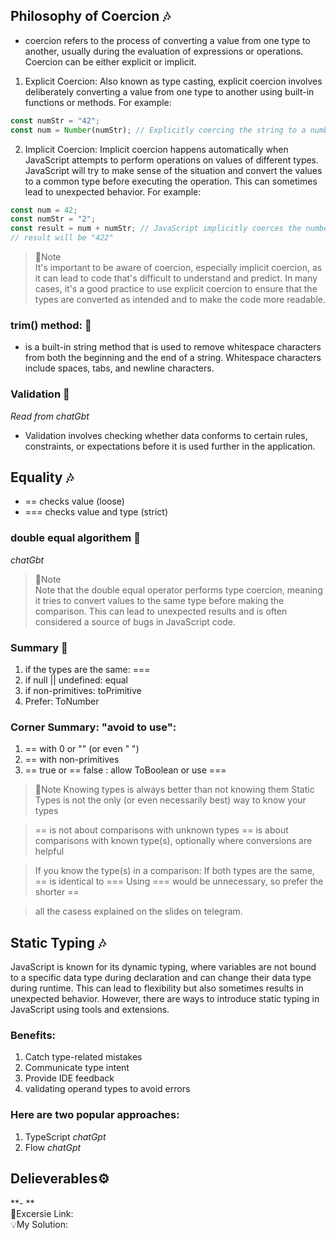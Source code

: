 ## Philosophy of Coercion :notes:
- coercion refers to the process of converting a value from one type to another, usually during the evaluation of expressions or operations. Coercion can be either explicit or implicit.
1. Explicit Coercion: Also known as type casting, explicit coercion involves deliberately converting a value from one type to another using built-in functions or methods. For example:
```js
const numStr = "42";
const num = Number(numStr); // Explicitly coercing the string to a number
```
2. Implicit Coercion: Implicit coercion happens automatically when JavaScript attempts to perform operations on values of different types. JavaScript will try to make sense of the situation and convert the values to a common type before executing the operation. This can sometimes lead to unexpected behavior. For example:
```js
const num = 42;
const numStr = "2";
const result = num + numStr; // JavaScript implicitly coerces the number to a string and performs string concatenation
// result will be "422"
```
> :love_letter:Note<br/>
> It's important to be aware of coercion, especially implicit coercion, as it can lead to code that's difficult to understand and predict. In many cases, it's a good practice to use explicit coercion to ensure that the types are converted as intended and to make the code more readable.

### trim() method: :mushroom:
- is a built-in string method that is used to remove whitespace characters from both the beginning and the end of a string. Whitespace characters include spaces, tabs, and newline characters.

### Validation :mushroom:
*Read from chatGbt*
- Validation involves checking whether data conforms to certain rules, constraints, or expectations before it is used further in the application.

## Equality :notes:
- == checks value (loose)
- === checks value and type (strict)

### double equal algorithem :mushroom: 
*chatGbt* 
> :love_letter:Note <br/>
> Note that the double equal operator performs type coercion, meaning it tries to convert values to the same type before making the comparison. This can lead to unexpected results and is often considered a source of bugs in JavaScript code.

### Summary :mushroom:
1. if the types are the same: ===
2. if null || undefined: equal
3. if non-primitives: toPrimitive
4. Prefer: ToNumber

### Corner Summary: "avoid to use":
1. == with 0 or "" (or even " ")
2. == with non-primitives
3. == true or == false : allow ToBoolean or use ===

> :love_letter:Note
> Knowing types is always better than not knowing them Static Types is not the only (or even necessarily best) way to know your types

> == is not about comparisons with unknown types == is about comparisons with known type(s), optionally where conversions are helpful

> If you know the type(s) in a comparison:
> If both types are the same, == is identical to === Using === would be unnecessary, so prefer the shorter ==

> all the casess explained on the slides on telegram.

## Static Typing :notes:
JavaScript is known for its dynamic typing, where variables are not bound to a specific data type during declaration and can change their data type during runtime. This can lead to flexibility but also sometimes results in unexpected behavior. However, there are ways to introduce static typing in JavaScript using tools and extensions.

### Benefits: 
1. Catch type-related mistakes
2. Communicate type intent
3. Provide IDE feedback
4. validating operand types to avoid errors

### Here are two popular approaches:
1. TypeScript *chatGpt*
2. Flow *chatGpt*

## Delieverables⚙️
**- **<br/>
🎃Excersie Link: <br/>
💡My Solution: <br/>
```js


```


   
